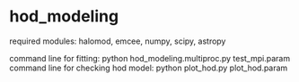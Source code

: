 # hod_modeling


required modules: halomod, emcee, numpy, scipy, astropy

command line for fitting: python hod_modeling.multiproc.py test_mpi.param
command line for checking hod model: python plot_hod.py plot_hod.param
